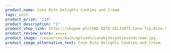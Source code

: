 ```yaml
---
product_name: Cone Bite Delights Cookies and Cream
tags: post
product_prize: "114"
product_description: "1"
product_shop_link: https://shopee.ph/CONE-BITE-DELIGHTS-Cone-Tip-Bite-size-Snack-120g-12-14pcs-per-pack-(-COOKIES-AND-CREAM-)-i.1049185961.23076749276?sp_atk=e508d36b-2356-4131-9ca4-0207623d4073&xptdk=e508d36b-2356-4131-9ca4-0207623d4073
product_review_score: ★★★★★
product_image: /resources/main/uploads/conebitecookiesandcream.jpg
product_image_alternative_text: Cone Bite Delights Cookies and Cream
---
```

